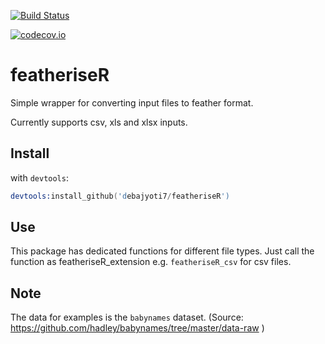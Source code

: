
[![Build Status](https://travis-ci.org/debajyoti7/featheriseR.svg?branch=master)](https://travis-ci.org/debajyoti7/featheriseR)

[![codecov.io](https://codecov.io/github/debajyoti7/featheriseR/coverage.svg?branch=master)](https://codecov.io/github/debajyoti7/featheriseR?branch=master)

# featheriseR

Simple wrapper for converting input files to feather format.

Currently supports csv, xls and xlsx inputs.


## Install

with `devtools`:

```S
devtools:install_github('debajyoti7/featheriseR')
```

## Use


This package has dedicated functions for different file types.
Just call the function as featheriseR_extension e.g. `featheriseR_csv` for csv files.

## Note

The data for examples is the `babynames` dataset. (Source: https://github.com/hadley/babynames/tree/master/data-raw )
